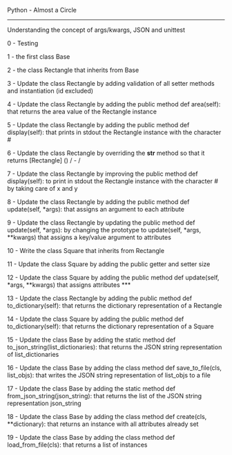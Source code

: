 Python - Almost a Circle

-------------------------

Understanding the concept of args/kwargs, JSON and unittest

0 - Testing

1 - the first class Base

2 - the class Rectangle that inherits from Base

3 - Update the class Rectangle by adding validation of all setter methods and instantiation (id excluded)

4 - Update the class Rectangle by adding the public method def area(self): that returns the area value of the Rectangle instance

5 - Update the class Rectangle by adding the public method def display(self): that prints in stdout the Rectangle instance with the character #

6 - Update the class Rectangle by overriding the __str__ method so that it returns [Rectangle] (<id>) <x>/<y> - <width>/<height>

7 - Update the class Rectangle by improving the public method def display(self): to print in stdout the Rectangle instance with the character # by taking care of x and y

8 - Update the class Rectangle by adding the public method def update(self, *args): that assigns an argument to each attribute

9 - Update the class Rectangle by updating the public method def update(self, *args): by changing the prototype to update(self, *args, **kwargs) that assigns a key/value argument to attributes

10 - Write the class Square that inherits from Rectangle

11 - Update the class Square by adding the public getter and setter size

12 - Update the class Square by adding the public method def update(self, *args, **kwargs) that assigns attributes          ***

13 - Update the class Rectangle by adding the public method def to_dictionary(self): that returns the dictionary representation of a Rectangle

14 - Update the class Square by adding the public method def to_dictionary(self): that returns the dictionary representation of a Square

15 - Update the class Base by adding the static method def to_json_string(list_dictionaries): that returns the JSON string representation of list_dictionaries

16 - Update the class Base by adding the class method def save_to_file(cls, list_objs): that writes the JSON string representation of list_objs to a file

17 - Update the class Base by adding the static method def from_json_string(json_string): that returns the list of the JSON string representation json_string

18 - Update the class Base by adding the class method def create(cls, **dictionary): that returns an instance with all attributes already set

19 - Update the class Base by adding the class method def load_from_file(cls): that returns a list of instances
